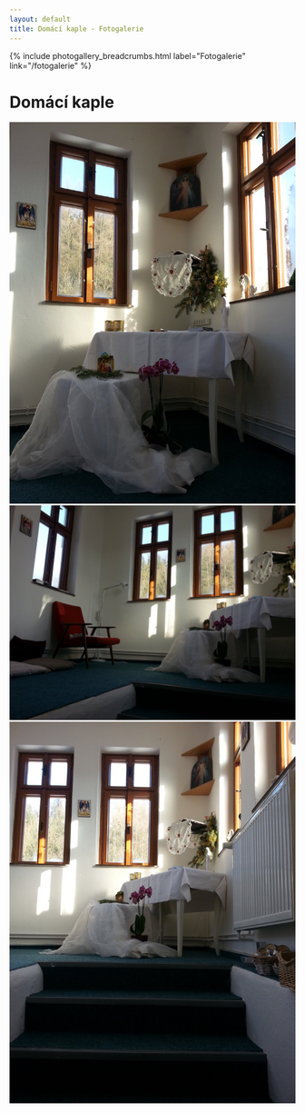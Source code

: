 ```yaml
---
layout: default
title: Domácí kaple - Fotogalerie
---
```


{% include photogallery_breadcrumbs.html label="Fotogalerie" link="/fotogalerie" %}

# Domácí kaple

[ ![Domácí kaple](/fotky/domaci-kaple/01.jpg) ](/fotky/domaci-kaple/01.jpg)
[ ![Domácí kaple](/fotky/domaci-kaple/02.jpg) ](/fotky/domaci-kaple/02.jpg)
[ ![Domácí kaple](/fotky/domaci-kaple/03.jpg) ](/fotky/domaci-kaple/03.jpg)
